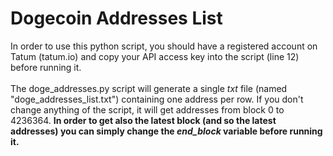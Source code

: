 # Dogecoin Addresses List
In order to use this python script, you should have a registered account on Tatum (tatum.io) and copy your API access key into the script (line 12) before running it.
<br><br>
The doge_addresses.py script will generate a single *txt* file (named "doge_addresses_list.txt") containing one address per row. If you don't change anything of the script, it will get addresses from block 0 to 4236364. **In order to get also the latest block (and so the latest addresses) you can simply change the *end_block* variable before running it.**
